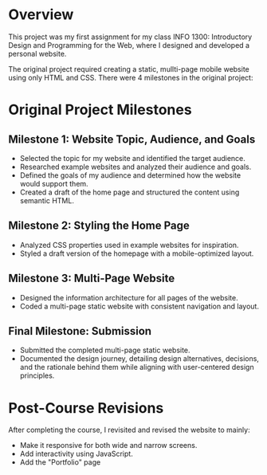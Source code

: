 # Overview
This project was my first assignment for my class INFO 1300: Introductory Design and Programming for the Web, where I designed and developed a personal website. 

The original project required creating a static, mullti-page mobile website using only HTML and CSS. There were 4 milestones in the original project: 

# Original Project Milestones
## Milestone 1: Website Topic, Audience, and Goals 
- Selected the topic for my website and identified the target audience.
- Researched example websites and analyzed their audience and goals. 
- Defined the goals of my audience and determined how the website would support them.
- Created a draft of the home page and structured the content using semantic HTML.

## Milestone 2: Styling the Home Page 
- Analyzed CSS properties used in example websites for inspiration.
- Styled a draft version of the homepage with a mobile-optimized layout. 

## Milestone 3: Multi-Page Website
- Designed the information architecture for all pages of the website.
- Coded a multi-page static website with consistent navigation and layout.

## Final Milestone: Submission
- Submitted the completed multi-page static website. 
- Documented the design journey, detailing design alternatives, decisions, and the rationale behind them while aligning with user-centered design principles.

# Post-Course Revisions
After completing the course, I revisited and revised the website to mainly:
- Make it responsive for both wide and narrow screens.
- Add interactivity using JavaScript.
- Add the "Portfolio" page